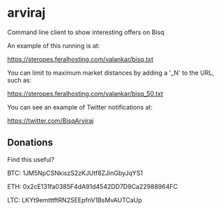 # arviraj
Command line client to show interesting offers on Bisq

An example of this running is at:

https://steropes.feralhosting.com/valankar/bisq.txt

You can limit to maximum market distances by adding a '_N' to the URL, such as:

https://steropes.feralhosting.com/valankar/bisq_50.txt

You can see an example of Twitter notifications at:

https://twitter.com/BisqArviraj

## Donations

Find this useful?

BTC: 1JM5NpCSNkiszS2zKJUtf8ZJinGbyJqYS1

ETH: 0x2cE131fa0385F4dA91d4542DD7D9Ca22988964FC

LTC: LKYt9emtttftRN2SEEpfnV1BsMvAUTCaUp
